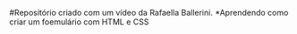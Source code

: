 #Repositório criado com um vídeo da Rafaella  Ballerini.
*Aprendendo como criar um foemulário com HTML e CSS
